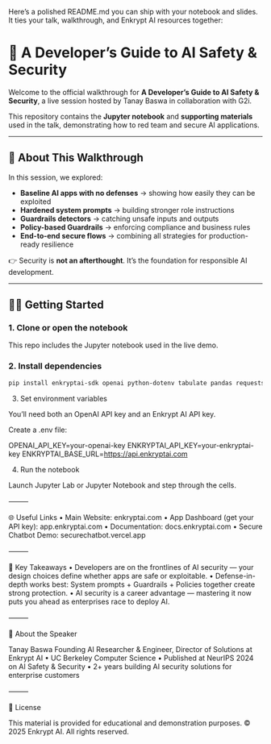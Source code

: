 Here’s a polished README.md you can ship with your notebook and slides. It ties your talk, walkthrough, and Enkrypt AI resources together:

# 🚀 A Developer’s Guide to AI Safety & Security

Welcome to the official walkthrough for **A Developer’s Guide to AI Safety & Security**, a live session hosted by Tanay Baswa in collaboration with G2i.  

This repository contains the **Jupyter notebook** and **supporting materials** used in the talk, demonstrating how to red team and secure AI applications.

---

## 🎯 About This Walkthrough
In this session, we explored:
- **Baseline AI apps with no defenses** → showing how easily they can be exploited
- **Hardened system prompts** → building stronger role instructions
- **Guardrails detectors** → catching unsafe inputs and outputs
- **Policy-based Guardrails** → enforcing compliance and business rules
- **End-to-end secure flows** → combining all strategies for production-ready resilience

👉 Security is **not an afterthought**. It’s the foundation for responsible AI development.

---

## 🧑‍💻 Getting Started

### 1. Clone or open the notebook
This repo includes the Jupyter notebook used in the live demo.  

### 2. Install dependencies
```bash
pip install enkryptai-sdk openai python-dotenv tabulate pandas requests
```

3. Set environment variables

You’ll need both an OpenAI API key and an Enkrypt AI API key.

Create a .env file:

OPENAI_API_KEY=your-openai-key
ENKRYPTAI_API_KEY=your-enkryptai-key
ENKRYPTAI_BASE_URL=https://api.enkryptai.com

4. Run the notebook

Launch Jupyter Lab or Jupyter Notebook and step through the cells.

⸻

🌐 Useful Links
	•	Main Website: enkryptai.com
	•	App Dashboard (get your API key): app.enkryptai.com
	•	Documentation: docs.enkryptai.com
	•	Secure Chatbot Demo: securechatbot.vercel.app

⸻

📌 Key Takeaways
	•	Developers are on the frontlines of AI security — your design choices define whether apps are safe or exploitable.
	•	Defense-in-depth works best: System prompts + Guardrails + Policies together create strong protection.
	•	AI security is a career advantage — mastering it now puts you ahead as enterprises race to deploy AI.

⸻

👤 About the Speaker

Tanay Baswa
Founding AI Researcher & Engineer, Director of Solutions at Enkrypt AI
	•	UC Berkeley Computer Science
	•	Published at NeurIPS 2024 on AI Safety & Security
	•	2+ years building AI security solutions for enterprise customers

⸻

📄 License

This material is provided for educational and demonstration purposes.
© 2025 Enkrypt AI. All rights reserved.